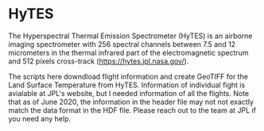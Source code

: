 # HyTES

The Hyperspectral Thermal Emission Spectrometer (HyTES) is an airborne imaging spectrometer with 256 spectral channels between 7.5 and 12 micrometers in the thermal infrared part of the electromagnetic spectrum and 512 pixels cross-track (https://hytes.jpl.nasa.gov/). 

The scripts here downdload flight information and create GeoTIFF for the Land Surface Temperature from HyTES. Information of individual fight is avialable at JPL's website, but I needed information of all the flights. Note that as of June 2020, the information in the header file may not not exactly match the data format in the HDF file. Please reach out to the team at JPL if you need any help. 
